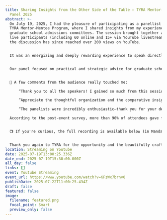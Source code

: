 ```yaml
---
title: Sharing Insights from the Other Side of the Table — TYRA Mentor-Mentee
  Panel 2025
abstract: >-
  On July 19, 2025, I had the pleasure of participating as a panellist in the
  TYRA Mentor-Mentee Program, where I shared insights from my experience on
  graduate school admissions committees. The session brought together around 75
  live participants (including 60 online and 15+ via YouTube livestream), and
  the discussion has since reached over 200 views on YouTube.


  It was an energizing and deeply rewarding experience to speak directly with so many motivated mentees preparing for their academic journeys abroad. I was invited to offer a European perspective—something that resonated well with the audience, especially given the diversity of application strategies.


  Our panel focused on practical and strategic advice for graduate school applications: how committees weigh research experience vs. GPA, how motivation letters are evaluated, and what hidden factors (like internal quotas or faculty availability) often influence admissions outcomes. We also discussed how to tell an authentic story—grounded in evidence, not embellishment.


  💬 A few comments from the audience really touched me:

      “Thank you to all the speakers! I gained so much from this session!”

      “Appreciate the thoughtful organization and the comparative insights from Europe and the US.”

      “The panelists were incredibly enthusiastic—thank you for your dedication!”

  According to the post-event survey, more than 90% of attendees gave full marks for satisfaction, length, relevance, speaker quality, and career development benefit. I’m thankful to the TYRA team, especially the moderator Meng-Hsuan, for the organization and their commitment to supporting early-career researchers.


  📺 If you're curious, the full recording is available below (in Mandarin).


  Thank you again to TYRA for the opportunity and the beautifully crafted certificate of appreciation. I’m excited about future interactions and collaborations. Let's continue building a strong ecosystem that supports students from pre-application to post-graduation, just as Project TYRA envisioned.
location: Streaming on Youtube
date: 2025-07-19T13:00:25.336Z
date_end: 2025-07-19T15:30:00.000Z
all_day: false
links: []
event: Youtube Streaming
event_url: https://www.youtube.com/watch?v=KFzWx7brnv0
publishDate: 2025-07-22T11:00:25.434Z
draft: false
featured: false
image:
  filename: featured.png
  focal_point: Smart
  preview_only: false
---
```

